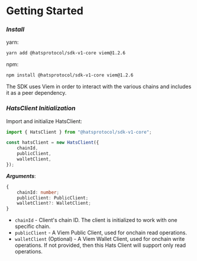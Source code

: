 # Getting Started

### _Install_

yarn:

```bash
yarn add @hatsprotocol/sdk-v1-core viem@1.2.6
```

npm:

```bash
npm install @hatsprotocol/sdk-v1-core viem@1.2.6
```

The SDK uses Viem in order to interact with the various chains and includes it as a peer dependency.

### _HatsClient Initialization_

Import and initialize HatsClient:

```typescript
import { HatsClient } from "@hatsprotocol/sdk-v1-core";

const hatsClient = new HatsClient({
    chainId,
    publicClient,
    walletClient,
});
```

_**Arguments**_:

```typescript
{
    chainId: number;
    publicClient: PublicClient;
    walletClient?: WalletClient;
}
```

* `chainId` - Client's chain ID. The client is initialized to work with one specific chain.
* `publicClient` - A Viem Public Client, used for onchain read operations.
* `walletClient` (Optional) - A Viem Wallet Client, used for onchain write operations. If not provided, then this Hats Client will support only read operations.
